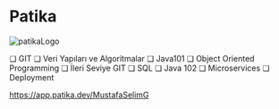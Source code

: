# Patika
![patikaLogo](https://user-images.githubusercontent.com/88919177/141838995-fd31d021-6ced-4037-81ee-9ff4bf6120c7.png)

❏ GIT
❏ Veri Yapıları ve Algoritmalar
❏ Java101
❏ Object Oriented Programming
❏ İleri Seviye GIT
❏ SQL
❏ Java 102
❏ Microservices
❏ Deployment

https://app.patika.dev/MustafaSelimG

